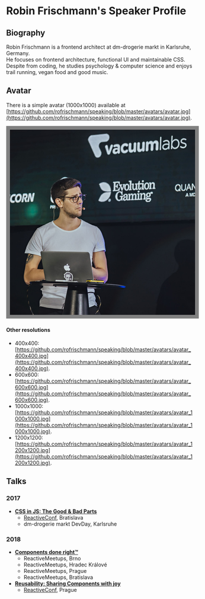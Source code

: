 # Robin Frischmann's Speaker Profile

## Biography

Robin Frischmann is a frontend architect at dm-drogerie markt in Karlsruhe, Germany.<br>
He focuses on frontend architecture, functional UI and maintainable CSS.<br>
Despite from coding, he studies psychology & computer science and enjoys trail running, vegan food and good music.

## Avatar

There is a simple avatar (1000x1000) available at [https://github.com/rofrischmann/speaking/blob/master/avatars/avatar.jpg](https://github.com/rofrischmann/speaking/blob/master/avatars/avatar.jpg).

<img width="500px" src="./avatars/avatar.jpg" style="border:10px solid grey">

#### Other resolutions

- 400x400: [https://github.com/rofrischmann/speaking/blob/master/avatars/avatar_400x400.jpg](https://github.com/rofrischmann/speaking/blob/master/avatars/avatar_400x400.jpg).
- 600x600: [https://github.com/rofrischmann/speaking/blob/master/avatars/avatar_600x600.jpg](https://github.com/rofrischmann/speaking/blob/master/avatars/avatar_600x600.jpg).
- 1000x1000: [https://github.com/rofrischmann/speaking/blob/master/avatars/avatar_1000x1000.jpg](https://github.com/rofrischmann/speaking/blob/master/avatars/avatar_1000x1000.jpg).
- 1200x1200: [https://github.com/rofrischmann/speaking/blob/master/avatars/avatar_1200x1200.jpg](https://github.com/rofrischmann/speaking/blob/master/avatars/avatar_1200x1200.jpg).

## Talks

### 2017

- [**CSS in JS: The Good & Bad Parts**](talks/2017/CSS_in_JS_The_Good_Bad_Parts.md)
  - [ReactiveConf](http://reactiveconf.com), Bratislava
  - dm-drogerie markt DevDay, Karlsruhe

### 2018

- [**Components done right™**](talks/2018/Components_Done_Right.md)
  - ReactiveMeetups, Brno
  - ReactiveMeetups, Hradec Králové
  - ReactiveMeetups, Prague
  - ReactiveMeetups, Bratislava
- [**Reusability: Sharing Components with joy**](talks/2018/Reusability_Sharing_Components_With_Joy.md)
  - [ReactiveConf](http://reactiveconf.com), Prague

